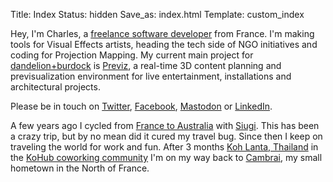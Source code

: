 Title: Index
Status: hidden
Save_as: index.html
Template: custom_index

Hey, I'm Charles, a [freelance software developer](https://linkedin.com/in/charlesfleche) from France. I'm making tools for Visual Effects artists, heading the tech side of NGO initiatives and coding for Projection Mapping. My current main project for [dandelion+burdock](https://dandelion-burdock.com) is [Previz](https://previz.co), a real-time 3D content planning and previsualization environment for live entertainment, installations and architectural projects.

Please be in touch on [Twitter](https://twitter.com/charlesfleche), [Facebook](https://www.facebook.com/charlesfleche), [Mastodon](https://mamot.fr/@charlesfleche) or [LinkedIn](https://linkedin.com/in/charlesfleche).

A few years ago I cycled from [France to Australia](http://cambrai-cambrai.net) with [Siugi](http://siugi.com). This has been a crazy trip, but by no mean did it cured my travel bug. Since then I keep on traveling the world for work and fun. After 3 months [Koh Lanta, Thailand](http://www.openstreetmap.org/?mlat=7.5602&mlon=99.0586#map=12/7.5602/99.0586) in the [KoHub coworking community](http://kohub.org) I'm on my way back to [Cambrai](http://www.openstreetmap.org/#map=13/50.1733/3.2411), my small hometown in the North of France.
